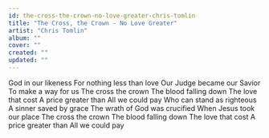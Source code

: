 ```yaml
---
id: the-cross-the-crown-no-love-greater-chris-tomlin
title: "The Cross, the Crown - No Love Greater"
artist: "Chris Tomlin"
album: ""
cover: ""
created: ""
updated: ""
---
```


God in our likeness
For nothing less than love
Our Judge became our Savior
To make a way for us
The cross the crown
The blood falling down
The love that cost
A price greater than
All we could pay
Who can stand as righteous
A sinner saved by grace
The wrath of God was crucified
When Jesus took our place
The cross the crown
The blood falling down
The love that cost
A price greater than
All we could pay